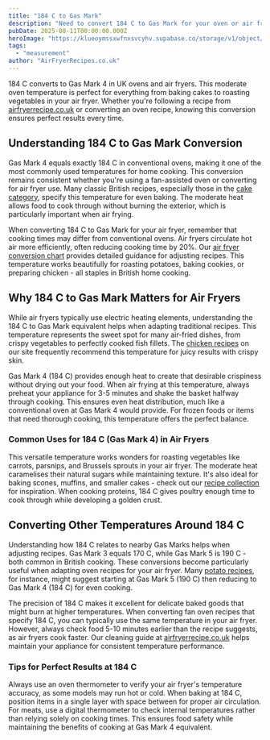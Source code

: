```yaml
---
title: "184 C to Gas Mark"
description: "Need to convert 184 C to Gas Mark for your oven or air fryer? We've got the simple answer plus practical cooking tips. Discover how this temperature works for baking, roasting, and air frying your favourite dishes."
pubDate: 2025-08-11T00:00:00.000Z
heroImage: "https://klueoymssxwfnxsvcyhv.supabase.co/storage/v1/object/public/md/184-c-to-gas-mark-cbbfa406.png"
tags:
  - "measurement"
author: "AirFryerRecipes.co.uk"
---
```


<p id="">184 C converts to Gas Mark 4 in UK ovens and air fryers. This moderate oven temperature is perfect for everything from baking cakes to roasting vegetables in your air fryer. Whether you're following a recipe from <a href="https://www.airfryerrecipe.co.uk" id="">airfryerrecipe.co.uk</a> or converting an oven recipe, knowing this conversion ensures perfect results every time.</p><h2 id="">Understanding 184 C to Gas Mark Conversion</h2><p id="">Gas Mark 4 equals exactly 184 C in conventional ovens, making it one of the most commonly used temperatures for home cooking. This conversion remains consistent whether you're using a fan-assisted oven or converting for air fryer use. Many classic British recipes, especially those in the <a href="https://www.airfryerrecipe.co.uk/recipe-category/cakes" id="">cake category</a>, specify this temperature for even baking. The moderate heat allows food to cook through without burning the exterior, which is particularly important when air frying.</p><p id="">When converting 184 C to Gas Mark for your air fryer, remember that cooking times may differ from conventional ovens. Air fryers circulate hot air more efficiently, often reducing cooking time by 20%. Our <a href="https://www.airfryerrecipe.co.uk/air-fryer-conversion-chart" id="">air fryer conversion chart</a> provides detailed guidance for adjusting recipes. This temperature works beautifully for roasting potatoes, baking cookies, or preparing chicken - all staples in British home cooking.</p><h2 id="">Why 184 C to Gas Mark Matters for Air Fryers</h2><p id="">While air fryers typically use electric heating elements, understanding the 184 C to Gas Mark equivalent helps when adapting traditional recipes. This temperature represents the sweet spot for many air-fried dishes, from crispy vegetables to perfectly cooked fish fillets. The <a href="https://www.airfryerrecipe.co.uk/recipe-category/chicken" id="">chicken recipes</a> on our site frequently recommend this temperature for juicy results with crispy skin.</p><p id="">Gas Mark 4 (184 C) provides enough heat to create that desirable crispiness without drying out your food. When air frying at this temperature, always preheat your appliance for 3-5 minutes and shake the basket halfway through cooking. This ensures even heat distribution, much like a conventional oven at Gas Mark 4 would provide. For frozen foods or items that need thorough cooking, this temperature offers the perfect balance.</p><h3 id="">Common Uses for 184 C (Gas Mark 4) in Air Fryers</h3><p id="">This versatile temperature works wonders for roasting vegetables like carrots, parsnips, and Brussels sprouts in your air fryer. The moderate heat caramelises their natural sugars while maintaining texture. It's also ideal for baking scones, muffins, and smaller cakes - check out our <a href="https://www.airfryerrecipe.co.uk/recipes" id="">recipe collection</a> for inspiration. When cooking proteins, 184 C gives poultry enough time to cook through while developing a golden crust.</p><h2 id="">Converting Other Temperatures Around 184 C</h2><p id="">Understanding how 184 C relates to nearby Gas Marks helps when adjusting recipes. Gas Mark 3 equals 170 C, while Gas Mark 5 is 190 C - both common in British cooking. These conversions become particularly useful when adapting oven recipes for your air fryer. Many <a href="https://www.airfryerrecipe.co.uk/recipe-category/potatoes" id="">potato recipes</a>, for instance, might suggest starting at Gas Mark 5 (190 C) then reducing to Gas Mark 4 (184 C) for even cooking.</p><p id="">The precision of 184 C makes it excellent for delicate baked goods that might burn at higher temperatures. When converting fan oven recipes that specify 184 C, you can typically use the same temperature in your air fryer. However, always check food 5-10 minutes earlier than the recipe suggests, as air fryers cook faster. Our cleaning guide at <a href="https://www.airfryerrecipe.co.uk/air-fryer-cleaner" id="">airfryerrecipe.co.uk</a> helps maintain your appliance for consistent temperature performance.</p><h3 id="">Tips for Perfect Results at 184 C</h3><p id="">Always use an oven thermometer to verify your air fryer's temperature accuracy, as some models may run hot or cold. When baking at 184 C, position items in a single layer with space between for proper air circulation. For meats, use a digital thermometer to check internal temperatures rather than relying solely on cooking times. This ensures food safety while maintaining the benefits of cooking at Gas Mark 4 equivalent.</p>